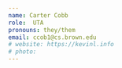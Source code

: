 ```yaml
---
name: Carter Cobb
role:  UTA
pronouns: they/them
email: ccob1@cs.brown.edu
# website: https://kevinl.info
# photo: 
---
```



